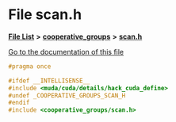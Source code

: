 

# File scan.h

[**File List**](files.md) **>** [**cooperative\_groups**](dir_53530ff3f1b052ab68c04b2b54c680d7.md) **>** [**scan.h**](scan_8h.md)

[Go to the documentation of this file](scan_8h.md)


```C++
#pragma once

#ifdef __INTELLISENSE__
#include <muda/cuda/details/hack_cuda_define>
#undef _COOPERATIVE_GROUPS_SCAN_H
#endif
#include <cooperative_groups/scan.h>
```


